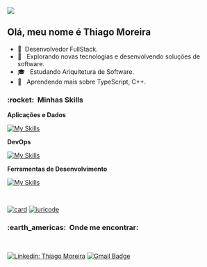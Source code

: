 ![](https://komarev.com/ghpvc/?username=thiagormoreira&color=006bed)

## Olá, meu nome é <strong>Thiago Moreira</strong>
- 🏬 &nbsp;Desenvolvedor FullStack.
- 🔭 &nbsp; Explorando novas tecnologias e desenvolvendo soluções de software.
- 🎓 &nbsp; Estudando Ariquitetura de Software.
- 🌱 &nbsp; Aprendendo mais sobre TypeScript, C++.

<h3> :rocket: &nbsp;Minhas Skills </h3>

**Aplicações e Dados**

  [![My Skills](https://skillicons.dev/icons?i=php,js,typescript,python,react,vue,laravel,express,mysql,tailwind,bootstrap,html,css)](#)
  
**DevOps**

[![My Skills](https://skillicons.dev/icons?i=git,github,docker,jenkins)](#)
  
**Ferramentas de Desenvolvimento**

[![My Skills](https://skillicons.dev/icons?i=visualstudio,phpstorm,postman)](#)

<br />

[![card](https://github-readme-stats.vercel.app/api?username=thiagormoreira&theme=default&show_icons=true)](#)
[![iuricode](https://github-readme-stats.vercel.app/api/top-langs/?username=thiagormoreira&hide=html&layout=compact&theme=default)](#)

<h3> :earth_americas: &nbsp;Onde me encontrar: </h3> 

<br />

[![Linkedin: Thiago Moreira](https://img.shields.io/badge/-Thiago&nbsp;Moreira-blue?style=flat-square&logo=Linkedin&logoColor=white&link=https://www.linkedin.com/in/trmoreira/)](https://www.linkedin.com/in/trmoreira/)
[![Gmail Badge](https://img.shields.io/badge/-loganguns@gmail.com-006bed?style=flat-square&logo=Gmail&logoColor=white&link=mailto:loganguns@gmail.com)](mailto:loganguns@gmail.com)
